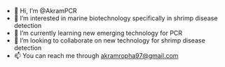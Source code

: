 - 👋 Hi, I’m @AkramPCR
- 👀 I’m interested in marine biotechnology specifically in shrimp disease detection
- 🌱 I’m currently learning new emerging technology for PCR
- 💞️ I’m looking to collaborate on new technology for shrimp disease detection
- 📫 You can reach me through akramropha97@gmail.com

<!---
AkramPCR/AkramPCR is a ✨ special ✨ repository because its `README.md` (this file) appears on your GitHub profile.
You can click the Preview link to take a look at your changes.
--->
